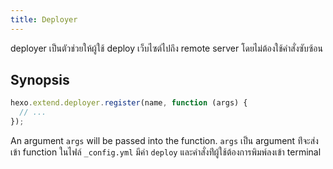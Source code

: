 ```yaml
---
title: Deployer
---
```


deployer เป็นตัวช่วยให้ผู้ใช้ deploy เว็บไซต์ไปถึง remote server โดยไม่ต้องใช้คำสั่งซับซ้อน

## Synopsis

```js
hexo.extend.deployer.register(name, function (args) {
  // ...
});
```

An argument `args` will be passed into the function. `args` เป็น argument ท่ีจะส่งเข้า function ในไฟล์ `_config.yml` มีค่า `deploy` และคำสั่งท่ีผู้ใช้ต้องการพิมพ์ลงเข้า terminal

